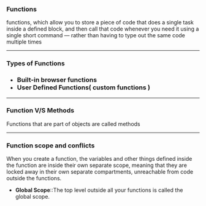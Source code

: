 <h3>Functions</h3>
<p>functions, which allow you to store a piece of code that does a single task inside a defined block, and then call that code whenever you need it using a single short command — rather than having to type out the same code multiple times</p>
<hr>
<h3>Types of Functions<h3>
<ul>
<li>Built-in browser functions </li>
<li>User Defined Functions( custom functions )</li>
</ul>
<hr>
<h3>Function V/S Methods</h3>
<p>Functions that are part of objects are called methods</p>
<hr>
<h3>Function scope and conflicts</h3>
<p>When you create a function, the variables and other things defined inside the function are inside their own separate scope, meaning that they are locked away in their own separate compartments, unreachable from code outside the functions.</p>
<ul>
<li><strong>Global Scope</strong>::The top level outside all your functions is called the global scope.</li>